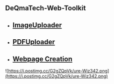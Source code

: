  ##  DeQmaTech-Web-Toolkit

* ## [ImageUploader](https://github.com/loudKode/DeQmaTech-Web-Toolkit/wiki/ImageUploader)
* ## [PDFUploader](https://github.com/loudKode/DeQmaTech-Web-Toolkit/wiki/PDFUploader)
* ## [Webpage Creation](https://github.com/loudKode/DeQmaTech-Web-Toolkit/wiki/Webpage-Creation)

![https://i.postimg.cc/G2gZQpVk/ure-Wiz342.png](https://i.postimg.cc/G2gZQpVk/ure-Wiz342.png)
